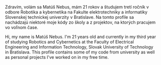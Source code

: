 Zdravím, volám sa Matúš Nebus, mám 21 rokov a študujem tretí ročník v odbore Robotika a kybernetika na Fakulte elektrotechniky a informatiky Slovenskej technickej univerzity v Bratislave.
Na tomto profile sa nachádzajú niektoré moje kódy zo školy a z projektov, na ktorých pracujem vo voľnom čase.

Hi, my name is Matúš Nebus. I'm 21 years old and currently in my third year of studying Robotics and Cybernetics at the Faculty of Electrical Engineering and Information Technology, Slovak University of Technology in Bratislava.
This profile contains some of my code from university as well as personal projects I've worked on in my free time.
